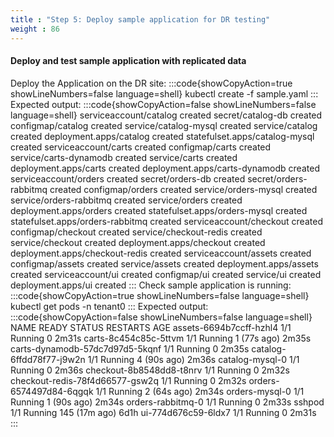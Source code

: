 ```yaml
---
title : "Step 5: Deploy sample application for DR testing"
weight : 86
---
```


#### Deploy and test sample application with replicated data
Deploy the Application on the DR site:
:::code{showCopyAction=true showLineNumbers=false language=shell}
kubectl create -f sample.yaml
:::
Expected output:
:::code{showCopyAction=false showLineNumbers=false language=shell}
serviceaccount/catalog created
secret/catalog-db created
configmap/catalog created
service/catalog-mysql created
service/catalog created
deployment.apps/catalog created
statefulset.apps/catalog-mysql created
serviceaccount/carts created
configmap/carts created
service/carts-dynamodb created
service/carts created
deployment.apps/carts created
deployment.apps/carts-dynamodb created
serviceaccount/orders created
secret/orders-db created
secret/orders-rabbitmq created
configmap/orders created
service/orders-mysql created
service/orders-rabbitmq created
service/orders created
deployment.apps/orders created
statefulset.apps/orders-mysql created
statefulset.apps/orders-rabbitmq created
serviceaccount/checkout created
configmap/checkout created
service/checkout-redis created
service/checkout created
deployment.apps/checkout created
deployment.apps/checkout-redis created
serviceaccount/assets created
configmap/assets created
service/assets created
deployment.apps/assets created
serviceaccount/ui created
configmap/ui created
service/ui created
deployment.apps/ui created
:::
Check sample application is running:
:::code{showCopyAction=true showLineNumbers=false language=shell}
kubectl get pods -n tenant0
:::
Expected output:
:::code{showCopyAction=false showLineNumbers=false language=shell}
NAME                              READY   STATUS    RESTARTS        AGE
assets-6694b7ccff-hzhl4           1/1     Running   0               2m31s
carts-8c454c85c-5ttvm             1/1     Running   1 (77s ago)     2m35s
carts-dynamodb-57dc7d97d5-5kqnf   1/1     Running   0               2m35s
catalog-6ffdd78f77-j9w2n          1/1     Running   4 (90s ago)     2m36s
catalog-mysql-0                   1/1     Running   0               2m36s
checkout-8b8548dd8-t8nrv          1/1     Running   0               2m32s
checkout-redis-78f4d66577-gsw2q   1/1     Running   0               2m32s
orders-6574497d84-6qgqk           1/1     Running   2 (64s ago)     2m34s
orders-mysql-0                    1/1     Running   1 (90s ago)     2m34s
orders-rabbitmq-0                 1/1     Running   0               2m33s
sshpod                            1/1     Running   145 (17m ago)   6d1h
ui-774d676c59-6ldx7               1/1     Running   0               2m31s
:::
